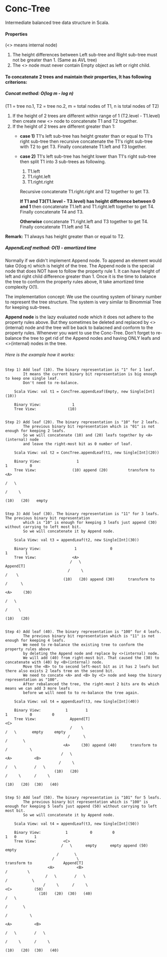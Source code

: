 # Conc-Tree

Intermediate balanced tree data structure in Scala.

#### Properties
(<> means internal node)
1) The height differences between Left sub-tree and Right sub-tree must not be greater than 1. (Same as AVL tree)
2) The <> node must never contain Empty object as left or right child.


#### To concatenate 2 trees and maintain their properties, It has following criterions:

##### Concat method: O(log m - log n) 

(T1 = tree no.1, T2 = tree no.2, m = total nodes of T1, n is total nodes of T2)

1) If the height of 2 trees are different within range of 1 (T2.level - T1.level) then create new <> node to concatenate T1 and T2 together.
2) If the height of 2 trees are different greater than 1:
    - **case 1)** T1's left sub-tree has height greater than or equal to T1's right sub-tree then recursive concatenate the T1's right sub-tree with T2 to get T3. Finally concatenate T1.left and T3 together.
    - **case 2)** T1's left sub-tree has height lower than T1's right sub-tree then split T1 into 3 sub-trees as following. 
        1) T1.left
        2) T1.right.left
        3) T1.right.right
        
        Recursive concatenate T1.right.right and T2 together to get T3.
        
        **If T1 and T3(T1.level - T3.level) has height difference between 0 and 1** then concatenate T1.left and T1.right.left together to get T4.
        Finally concatenate T4 and T3.
        
        **Otherwise** concatenate T1.right.left and T3 together to get T4. Finally concatenate T1.left and T4.
        
**Remark:** T1 always has height greater than or equal to T2.

##### AppendLeaf method: O(1) - amortized time
Normally if we didn't implement Append node. To append an element would take O(log n) which is height of the tree. 
The Append node is the special node that does NOT have to follow the property rule 1. It can have height of left and right child difference greater than 1.
Once it is the time to balance the tree to conform the property rules above, It take amortized time complexity O(1).

The implementation concept: We use the counting system of binary number to represent the tree structure. The system is very similar to Binommial Tree for keeping sub-trees.

**Append node** is the lazy evaluated node which it does not adhere to the property rules above.
But they sometimes be deleted and replaced by <>(internal) node and the tree will be back to balacned and conform to the property rules.
Whenever you want to use the Conc-Tree. Don't forget to re-balance the tree to get rid of the Append nodes and having ONLY leafs and <>(internal) nodes in the tree. 

###### Here is the example how it works:



    Step 1) Add leaf (10). The binary representation is "1" for 1 leaf. 
            It means the current binary bit representation is big enough to keep one single leaf. 
            Don't need to re-balance. 
        
        Scala View: val t1 = ConcTree.appendLeaf(Empty, new Single[Int](10))   
                     
        Binary View:              1
        Tree View:              (10)
           
           
    Step 2) Add leaf (20). The binary representation is "10" for 2 leafs. 
            The previous binary bit representation which is "01" is not enough for keeping 2 leafs. 
            So we will concatenate (10) and (20) leafs together by <A>(internal) node 
            and leave the right-most bit as 0 number of leaf.
            
        Scala View: val t2 = ConcTree.appendLeaf(t1, new Single[Int](20))
          
        Binary View:                1                                           1          0
        Tree View:                (10) append (20)         transform to        <A>
                                                                              /   \
                                                                             /     \
                                                                           (10)   (20)   empty
    
    
    Step 3) Add leaf (30). The binary representation is "11" for 3 leafs. The previous binary bit representation 
            which is "10" is enough for keeping 3 leafs just append (30) without carrying to left most bit.
            So we will concatenate it by Append node. 
        
        Scala View: val t3 = appendLeaf(t2, new Single[Int](30))
        
        Binary View:               1               0                             1        1
        Tree View:                <A>
                                 /   \                                            Append[T]
                                /     \                                            /    \
                              (10)   (20) append (30)      transform to           /      \
                                                                                <A>     (30)
                                                                                /   \
                                                                               /     \
                                                                            (10)   (20)
                            
      
    Step 4) Add leaf (40). The binary representation is "100" for 4 leafs. 
            The previous binary bit representation which is "11" is not enough for keeping 4 leafs. 
            We need to re-balance the existing tree to conform the property rules above 
            by deleting the Append node and replace by <>(internal) node. 
            We will add (40) from right-most bit. That caused the (30) to concatenate with (40) by <B>(internal) node. 
            Move the <B> to to second left-most bit as it has 2 leafs but there also exists 2 leafs tree on the second bit.
            We need to concate <A> and <B> by <C> node and keep the binary representation as "100".
            After rebalanced the tree, the right-most 2 bits are 0s which means we can add 3 more leafs 
            before we will need to to re-balance the tree again.
             
        Scala View: val t4 = appendLeaf(t3, new Single[Int](40))
             
        Binary View:           1        1                                                  1          0         0
        Tree View:               Append[T]                                                <C>
                                 /    \                                                  /   \       empty     empty
                                /      \                                               /       \
                              <A>     (30) append (40)      transform to             /          \
                             /   \                                                 <A>          <B>
                            /     \                                               /   \        /   \
                          (10)   (20)                                            /     \      /     \
                                                                               (10)   (20)  (30)   (40) 
                                                                                 
                                                                                 
    Step 5) Add leaf (50). The binary representation is "101" for 5 leafs. 
            The previous binary bit representation which is "100" is enough for keeping 5 leafs just append (50) without carrying to left most bit. 
            So we will concatenate it by Append node. 
                    
        Scala View: val t4 = appendLeaf(t3, new Single[Int](50))
                 
        Binary View:           1          0         0                                             1   0        1
        Tree View:            <C>
                             /   \      empty      empty append (50)                                 empty
                           /       \
                         /          \                                      transform to              Append[T] 
                       <A>          <B>                                                             /         \
                      /   \        /   \                                                           /           \
                     /     \      /     \                                                        <C>          (50)
                   (10)   (20)  (30)   (40)                                                     /   \
                                                                                              /       \
                                                                                            /          \  
                                                                                          <A>          <B>
                                                                                         /   \        /   \ 
                                                                                        /     \      /     \  
                                                                                      (10)   (20)  (30)   (40)   
                     
                     
                     
                                     
